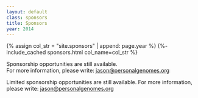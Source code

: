 ```yaml
---
layout: default
class: sponsors
title: Sponsors
year: 2014
---
```


{% assign col_str = "site.sponsors" | append: page.year %}
{%- include_cached sponsors.html col_name=col_str %}

<p class="collections-tag">Sponsorship opportunities are still available.<br>
For more information, please write: <a href="mailto:jason@personalgenomes.org">jason@personalgenomes.org</a></p>

Limited sponsorship opportunities are still available.
For more information, please write: jason@personalgenomes.org
